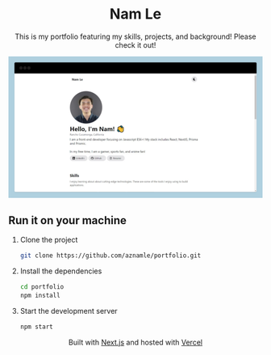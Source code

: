 <div align="center">
    <h1>Nam Le</h1>
    <p>This is my portfolio featuring my skills, projects, and background! Please check it out!</p>
</div>

![demo](./public/portfolio1.png)

## Run it on your machine

1. Clone the project

   ```sh
   git clone https://github.com/aznamle/portfolio.git
   ```

1. Install the dependencies

   ```sh
   cd portfolio
   npm install
   ```

3. Start the development server

   ```sh
   npm start
   ```

<div align="center">
    <p>
        Built with <a href="https://www.nextjs.org/" target="_blank">Next.js</a> and hosted with <a href="https://www.vercel.com/" target="_blank">Vercel</a>
    </p>
</div>